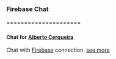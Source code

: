 ### Firebase Chat
=====================
### <sup>Chat for [Alberto Cerqueira](https://github.com/albertocerqueira "Alberto Cerqueira")</sup>

Chat with [Firebase](https://www.firebase.com/ "Firebase") connection. [see more](https://github.com/g6tech/web-plugins-js/tree/master/plugins/firebase-chat/1.2.0/ "see more")